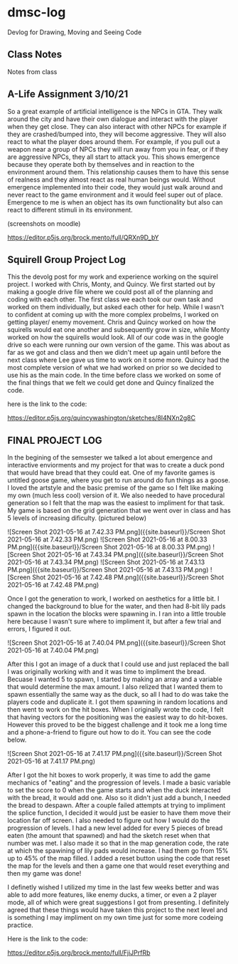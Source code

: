 # dmsc-log
Devlog for Drawing, Moving and Seeing Code

## Class Notes
Notes from class 

## A-Life Assignment 3/10/21

So a great example of artificial intelligence is the NPCs in GTA. They walk around the city and have their own dialogue and interact with the player when they get close. They can also interact with other NPCs for example if they are crashed/bumped into, they will become aggressive. They will also react to what the player does around them. For example, if you pull out a weapon near a group of NPCs they will run away from you in fear, or if they are aggressive NPCs, they all start to attack you. This shows emergence because they operate both by themselves and in reaction to the environment around them. This relationship causes them to have this sense of realness and they almost react as real human beings would. Without emergence implemented into their code, they would just walk around and never react to the game environment and it would feel super out of place. Emergence to me is when an object has its own functionality but also can react to different stimuli in its environment. 

(screenshots on moodle)

https://editor.p5js.org/brock.mento/full/QRXn9D_bY

## Squirell Group Project Log

This the devolg post for my work and experience working on the squirel project. I worked with Chris, Monty, and Quincy.  We first started out by
making a google drive file where we could post all of the planning and coding with each other. The first class we each took our own task and worked 
on them individually, but asked each other for help. While I wasn't to confident at coming up with the more complex probelms, I worked on getting player/
enemy movement. Chris and Quincy worked on how the squirells would eat one another and subsequently grow in size, while Monty worked on how the squirells 
would look. All of our code was in the google drive so each were running our own version of the game. This was about as far as we got and class and then 
we didn't meet up again until before the next class where Lee gave us time to work on it some more. Quincy had the most complete version of what we had 
worked on prior so we decided to use his as the main code. In the time before class we worked on some of the final things that we felt we could get done and 
Quincy finalized the code. 

here is the link to the code:

https://editor.p5js.org/quincywashington/sketches/8I4NXn2g8C




## FINAL PROJECT LOG


In the begining of the semsester we talked a lot about emergence and interactive enviorments and my project for that was to create a duck pond that would have bread that they could eat. One of my favorite games is untitled goose game, where you get to run around do fun things as a goose. I loved the artstyle and the basic premise of the game so I felt like making my own (much less cool) version of it. We also needed to have procedural generation so I felt that the map was the easiest to impliment for that task. My game is based on the grid generation that we went over in class and has 5 levels of increasing dificulty. (pictured below)

![Screen Shot 2021-05-16 at 7.42.33 PM.png]({{site.baseurl}}/Screen Shot 2021-05-16 at 7.42.33 PM.png)
![Screen Shot 2021-05-16 at 8.00.33 PM.png]({{site.baseurl}}/Screen Shot 2021-05-16 at 8.00.33 PM.png)
![Screen Shot 2021-05-16 at 7.43.34 PM.png]({{site.baseurl}}/Screen Shot 2021-05-16 at 7.43.34 PM.png)
![Screen Shot 2021-05-16 at 7.43.13 PM.png]({{site.baseurl}}/Screen Shot 2021-05-16 at 7.43.13 PM.png)
![Screen Shot 2021-05-16 at 7.42.48 PM.png]({{site.baseurl}}/Screen Shot 2021-05-16 at 7.42.48 PM.png)


Once I got the generation to work, I worked on aesthetics for a little bit. I changed the background to blue for the water, and then had 8-bit lily pads spawn in the location the blocks were spawning in. I ran into a little trouble here because I wasn't sure where to impliment it, but after a few trial and errors, I figured it out. 

![Screen Shot 2021-05-16 at 7.40.04 PM.png]({{site.baseurl}}/Screen Shot 2021-05-16 at 7.40.04 PM.png)


After this I got an image of a duck that I could use and just replaced the ball I was originally working with and it was time to impliment the bread. Becuase I wanted 5 to spawn, I started by making an array and a variable that would determine the max amount. I also relized that I wanted them to spawn essentially the same way as the duck, so all I had to do was take the players code and duplicate it. I got them spawning in random locations and then went to work on the hit boxes. When I originally wrote the code, I felt that having vectors for the positioning was the easiest way to do hit-boxes. However this proved to be the biggest challenge and it took me a long time and a phone-a-friend to figure out how to do it. You can see the code below.

![Screen Shot 2021-05-16 at 7.41.17 PM.png]({{site.baseurl}}/Screen Shot 2021-05-16 at 7.41.17 PM.png)

After I got the hit boxes to work properly, it was time to add the game mechanics of "eating" and the progression of levels. I made a basic variable to set the score to 0 when the game starts and when the duck interacted with the bread, it would add one. Also so it didn't just add a bunch, I needed the bread to despawn. After a couple failed attempts at trying to impliment the splice function, I decided it would just be easier to have them move their location far off screen. I also needed to figure out how I would do the progression of levels. I had a new level added for every 5 pieces of bread eaten (the amount that spawned) and had the sketch reset when that number was met. I also made it so that in the map generation code, the rate at which the spawining of lily pads would increase. I had them go from 15% up to 45% of the map filled. I added a reset button using the code that reset the map for the levels and then a game one that would reset everything and then my game was done!

I definetly wished I utilized my time in the last few weeks better and was able to add more features, like enemy ducks, a timer, or even a 2 player mode, all of which were great suggestions I got from presenting. I definitely agreed that these things would have taken this project to the next level and is something I may impliment on my own time just for some more codeing practice. 

Here is the link to the code:

https://editor.p5js.org/brock.mento/full/FjiJPrfRb
